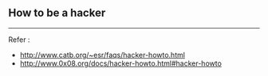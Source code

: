 ## How to be a hacker

---

Refer : 
- http://www.catb.org/~esr/faqs/hacker-howto.html
- http://www.0x08.org/docs/hacker-howto.html#hacker-howto

